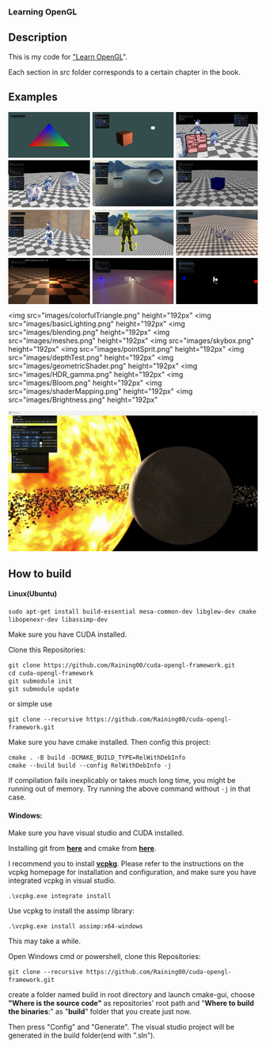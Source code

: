 ### **Learning OpenGL**

## Description

This is my code for ["Learn OpenGL](https://learnopengl.com/)".

Each section in *src* folder corresponds to a certain chapter in the book.

## Examples

<div style="display: grid; grid-template-columns: repeat(3, 1fr); gap: 5px;">
  <img src="images/colorfulTriangle.png" alt="Image 1" style="width: 100%;"/>
  <img src="images/basicLighting.png" alt="Image 2" style="width: 100%;"/>
  <img src="images/blending.png" alt="Image 3" style="width: 100%;"/>
  <img src="images/meshes.png" alt="Image 4" style="width: 100%;"/>
  <img src="images/skybox.png" alt="Image 5" style="width: 100%;"/>
  <img src="images/pointSprit.png" alt="Image 6" style="width: 100%;"/>
  <img src="images/depthTest.png" alt="Image 6" style="width: 100%;"/>
  <img src="images/geometricShader.png" alt="Image 6" style="width: 100%;"/>
   <img src="images/shaderMapping.png" alt="Image 6" style="width: 100%;"/>
  <img src="images/HDR_gamma.png" alt="Image 6" style="width: 100%;"/>
  <img src="images/Bloom.png" alt="Image 6" style="width: 100%;"/>
  <img src="images/Brightness.png" alt="Image 6" style="width: 100%;"/>
</div>

<a><img src="images/colorfulTriangle.png" height="192px"</a>
<a><img src="images/basicLighting.png" height="192px"</a>
<a><img src="images/blending.png" height="192px"</a>
<a><img src="images/meshes.png" height="192px"</a>
<a><img src="images/skybox.png" height="192px"</a>
<a><img src="images/pointSprit.png" height="192px"</a>
<a><img src="images/depthTest.png" height="192px"</a>
<a><img src="images/geometricShader.png" height="192px"</a>
<a><img src="images/HDR_gamma.png" height="192px"</a>
<a><img src="images/Bloom.png" height="192px"</a>
<a><img src="images/shaderMapping.png" height="192px"</a>
<a><img src="images/Brightness.png" height="192px"</a>

![planet](images/planet.gif)

## How to build

#### Linux(Ubuntu)

```shell
sudo apt-get install build-essential mesa-common-dev libglew-dev cmake libopenexr-dev libassimp-dev
```

Make sure you have CUDA installed.

Clone this Repositories:

```shell
git clone https://github.com/Raining00/cuda-opengl-framework.git
cd cuda-opengl-framework
git submodule init
git submodule update
```

or simple use

```shell
git clone --recursive https://github.com/Raining00/cuda-opengl-framework.git
```

Make sure you have cmake installed. Then config this project:

```shell
cmake . -B build -DCMAKE_BUILD_TYPE=RelWithDebInfo
cmake --build build --config RelWithDebInfo -j
```

If compilation fails inexplicably or takes much long time, you might be running out of memory. Try running the above command without `-j` in that case.

#### Windows:

Make sure you have visual studio and CUDA installed.

Installing git from [**here**](https://git-scm.com/downloads) and cmake from [**here**](https://cmake.org/download/).

I recommend you to install [**vcpkg**](https://github.com/microsoft/vcpkg.git). Please refer to the instructions on the vcpkg homepage for installation and configuration, and make sure you have integrated vcpkg in visual studio.

```shell
.\vcpkg.exe integrate install
```

Use vcpkg to install the assimp library:

```
.\vcpkg.exe install assimp:x64-windows
```

This may take a while.

Open Windows cmd or powershell, clone this Repositories:

```shell
git clone --recursive https://github.com/Raining00/cuda-opengl-framework.git
```

create a folder named build in root directory and launch cmake-gui, choose **"Where is the source code"** as repositories' root path and "**Where to build the binaries**:" as "**build**" folder that you create just now.

Then press "Config" and "Generate". The visual studio project will be generated in the build folder(end with ".sln").

